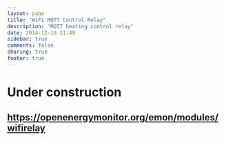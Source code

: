 ```yaml
---
layout: page
title: "WiFi MQTT Control Relay"
description: "MQTT heating control relay"
date: 2014-12-18 21:49
sidebar: true
comments: false
sharing: true
footer: true
---
```


# Under construction

## https://openenergymonitor.org/emon/modules/wifirelay

 
